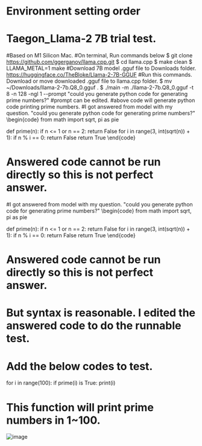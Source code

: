 # Environment setting order
# Taegon_Llama-2 7B trial test.
#Based on M1 Silicon Mac.
#On terminal, Run commands below
$ git clone https://github.com/ggerganov/llama.cpp.git
$ cd llama.cpp
$ make clean
$ LLAMA_METAL=1 make
#Download 7B model .gguf file to Downloads folder.
https://huggingface.co/TheBloke/Llama-2-7B-GGUF
#Run this commands. Download or move downloaded .gguf file to llama.cpp folder. 
$ mv ~/Downloads/llama-2-7b.Q8_0.gguf .
$ ./main -m ./llama-2-7b.Q8_0.gguf -t 8 -n 128 -ngl 1 --prompt "could you generate python code for generating prime numbers?"
#prompt can be edited.
#above code will generate python code printing prime numbers.
#I got answered from model with my question. "could you generate python code for generating prime numbers?"
\begin{code}
from math import sqrt, pi as pie

def prime(n):
    if n <= 1 or n == 2:
        return False
    for i in range(3, int(sqrt(n)) + 1):
        if n % i == 0:
            return False
    return True
\end{code}
# Answered code cannot be run directly so this is not perfect answer.
#I got answered from model with my question. "could you generate python code for generating prime numbers?"
\begin{code}
from math import sqrt, pi as pie

def prime(n):
    if n <= 1 or n == 2:
        return False
    for i in range(3, int(sqrt(n)) + 1):
        if n % i == 0:
            return False
    return True
\end{code}
# Answered code cannot be run directly so this is not perfect answer.
# But syntax is reasonable. I edited the answered code to do the runnable test.
# Add the below codes to test.
for i in range(100):
    if prime(i) is True:
        print(i)

# This function will print prime numbers in 1~100.
![image](https://github.com/taegoneom/Taegon_Llama-2/assets/99521902/97e362ea-389e-4265-b5da-d0e490c92b6f)

